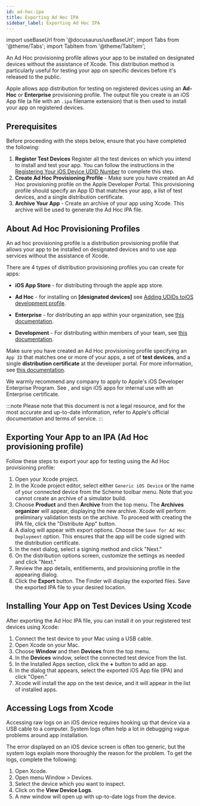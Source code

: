 ```yaml
---
id: ad-hoc-ipa
title: Exporting Ad Hoc IPA
sidebar_label: Exporting Ad Hoc IPA
---
```


import useBaseUrl from '@docusaurus/useBaseUrl';
import Tabs from '@theme/Tabs';
import TabItem from '@theme/TabItem';


An Ad Hoc provisioning profile allows your app to be installed on designated devices without the assistance of Xcode. This distribution method is particularly useful for testing your app on specific devices before it's released to the public.

Apple allows app distribution for testing on registered devices using an **Ad-Hoc** or **Enterprise** provisioning profile. The output file you create is an iOS App file (a file with an `.ipa` filename extension) that is then used to install your app on registered devices.

## Prerequisites

Before proceeding with the steps below, ensure that you have completed the following:
1. **Register Test Devices** Register all the test devices on which you intend to install and test your app. You can follow the instructions in the [Registering Your iOS Device UDID Number](https://docs.saucelabs.com/testfairy/testers/reg-ios-device/) to complete this step.
2. **Create Ad Hoc Provisioning Profile** - Make sure you have created an Ad Hoc provisioning profile on the Apple Developer Portal. This provisioning profile should specify an App ID that matches your app, a list of test devices, and a single distribution certificate.
3. **Archive Your App** - Create an archive of your app using Xcode. This archive will be used to generate the Ad Hoc IPA file.

## About Ad Hoc Provisioning Profiles

An ad hoc provisioning profile is a distribution provisioning profile that allows your app to be installed on designated devices and to use app services without the assistance of Xcode.

There are 4 types of distribution provisioning profiles you can create for apps:

- **iOS App Store** - for distributing through the apple app store.

- **Ad Hoc** - for installing on **[designated devices]** see [Adding UDIDs toiOS development profile](https://docs.saucelabs.com/testfairy/sdk/ios/adding-udids/).

- **Enterprise** - for distributing an app within your organization, see [this documentation](https://developer.apple.com/programs/enterprise/).

- **Development** - For distributing within members of your team, see [this documentation](https://developer.apple.com/support/certificates/).

Make sure you have created an Ad Hoc provisioning profile specifying an `App ID` that matches one or more of your apps, a set of **test devices**, and a single **distribution certificate** at the developer portal. For more information, see [this documentation](https://idmsa.apple.com/IDMSWebAuth/login?&appIdKey=891bd3417a7776362562d2197f89480a8547b108fd934911bcbea0110d07f757&path=%2F%2Fmembercenter%2Findex.action).

We warmly recommend any company to apply to Apple's iOS Developer Enterprise Program. See [](https://developer.apple.com/programs/enterprise/), and sign iOS apps for internal use with an Enterprise certificate.

:::note
Please note that this document is not a legal resource, and for the most accurate and up-to-date information, refer to Apple's official documentation and terms of service.
:::

## Exporting Your App to an IPA (Ad Hoc provisioning profile)

Follow these steps to export your app for testing using the Ad Hoc provisioning profile:

1. Open your Xcode project.
2. In the Xcode project editor, select either `Generic iOS Device` or the name of your connected device from the Scheme toolbar menu. Note that you cannot create an archive of a simulator build.
3. Choose **Product** and then **Archive** from the top menu. The **Archives organizer** will appear, displaying the new archive.
Xcode will perform preliminary validation tests on the archive. To proceed with creating the IPA file, click the "Distribute App" button.
1. A dialog will appear with export options. Choose the `Save for Ad Hoc Deployment` option. This ensures that the app will be code signed with the distribution certificate.
2. In the next dialog, select a signing method and click "Next."
3. On the distribution options screen, customize the settings as needed and click "Next."
4. Review the app details, entitlements, and provisioning profile in the appearing dialog.
5. Click the **Export** button. The Finder will display the exported files. Save the exported IPA file to your desired location.


## Installing Your App on Test Devices Using Xcode

After exporting the Ad Hoc IPA file, you can install it on your registered test devices using Xcode:

1. Connect the test device to your Mac using a USB cable.
2. Open Xcode on your Mac.
3. Choose **Window** and then **Devices** from the top menu.
4. In the **Devices** window, select the connected test device from the list.
5. In the Installed Apps section, click the **+** button to add an app.
6. In the dialog that appears, select the exported iOS App file (IPA) and click "Open."
7. Xcode will install the app on the test device, and it will appear in the list of installed apps.

## Accessing Logs from Xcode

Accessing raw logs on an iOS device requires hooking up that device via a USB cable to a computer. System logs often help a lot in debugging vague problems around app installation.

The error displayed on an iOS device screen is often too generic, but the system logs explain more thoroughly the reason for the problem. To get the logs, complete the following:

1. Open Xcode.
2. Open menu Window > Devices.
3. Select the device which you want to inspect.
4. Click on the **View Device Logs**.
5. A new window will open up with up-to-date logs from the device.
